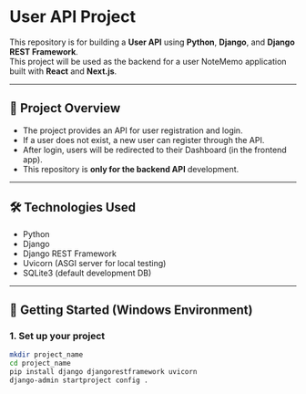 # User API Project

This repository is for building a **User API** using **Python**, **Django**, and **Django REST Framework**.  
This project will be used as the backend for a user NoteMemo application built with **React** and **Next.js**.

---

## 🧭 Project Overview

- The project provides an API for user registration and login.
- If a user does not exist, a new user can register through the API.
- After login, users will be redirected to their Dashboard (in the frontend app).
- This repository is **only for the backend API** development.

---

## 🛠 Technologies Used

- Python
- Django
- Django REST Framework
- Uvicorn (ASGI server for local testing)
- SQLite3 (default development DB)

---

## 🚀 Getting Started (Windows Environment)

### 1. Set up your project

```bash
mkdir project_name
cd project_name
pip install django djangorestframework uvicorn
django-admin startproject config .
